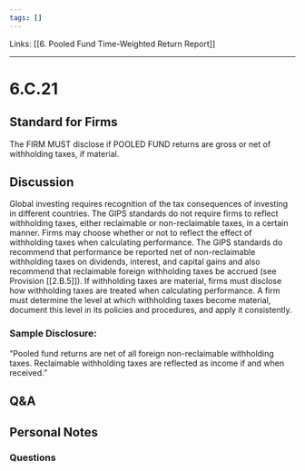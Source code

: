 ```yaml
---
tags: []
---
```

Links: [[6. Pooled Fund Time-Weighted Return Report]]
___
# 6.C.21
## Standard for Firms
The FIRM MUST disclose if POOLED FUND returns are gross or net of withholding taxes, if material.
## Discussion
Global investing requires recognition of the tax consequences of investing in different countries. The GIPS standards do not require firms to reflect withholding taxes, either reclaimable or non-reclaimable taxes, in a certain manner. Firms may choose whether or not to reflect the effect of withholding taxes when calculating performance. The GIPS standards do recommend that performance be reported net of non-reclaimable withholding taxes on dividends, interest, and capital gains and also recommend that reclaimable foreign withholding taxes be accrued (see Provision [[2.B.5]]). If withholding taxes are material, firms must disclose how withholding taxes are treated when calculating performance. A firm must determine the level at which withholding taxes become material, document this level in its policies and procedures, and apply it consistently.

### Sample Disclosure:
“Pooled fund returns are net of all foreign non-reclaimable withholding taxes. Reclaimable withholding taxes are reflected as income if and when received.”
## Q&A

## Personal Notes

### Questions